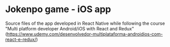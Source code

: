 # Jokenpo game - iOS app

Source files of the app developed in React Native while following the course 
"Multi platform developer Android/iOS with React and Redux" 
(https://www.udemy.com/desenvolvedor-multiplataforma-androidios-com-react-e-redux/)
